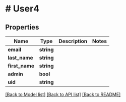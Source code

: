 # # User4

## Properties

Name | Type | Description | Notes
------------ | ------------- | ------------- | -------------
**email** | **string** |  |
**last_name** | **string** |  |
**first_name** | **string** |  |
**admin** | **bool** |  |
**uid** | **string** |  |

[[Back to Model list]](../../README.md#models) [[Back to API list]](../../README.md#endpoints) [[Back to README]](../../README.md)
